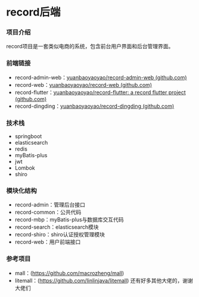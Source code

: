 # record后端
### 项目介绍
record项目是一套类似电商的系统，包含前台用户界面和后台管理界面。
### 前端链接
- record-admin-web：[yuanbaoyaoyao/record-admin-web (github.com)](https://github.com/yuanbaoyaoyao/record-admin-web)
- record-web：[yuanbaoyaoyao/record-web (github.com)](https://github.com/yuanbaoyaoyao/record-web)
- record-flutter：[yuanbaoyaoyao/record-flutter: a record flutter project (github.com)](https://github.com/yuanbaoyaoyao/record-flutter)
- record-dingding：[yuanbaoyaoyao/record-dingding (github.com)](https://github.com/yuanbaoyaoyao/record-dingding)
### 技术栈
- springboot
- elasticsearch
- redis
- myBatis-plus
- jwt
- Lombok
- shiro
### 模块化结构
- record-admin：管理后台接口
- record-common：公共代码
- record-mbp：myBatis-plus与数据库交互代码
- record-search：elasticsearch模块
- record-shiro：shiro认证授权管理模块
- record-web：用户前端接口
### 参考项目
- mall：(https://github.com/macrozheng/mall)
- litemall：(https://github.com/linlinjava/litemall)
还有好多其他大佬的，谢谢大佬们
